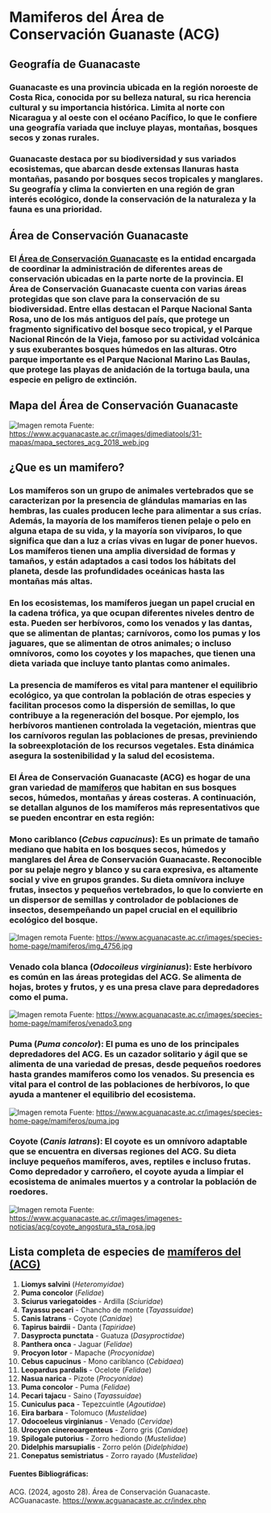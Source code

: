 # Mamiferos del Área de Conservación Guanaste (ACG)

## Geografía de Guanacaste

### Guanacaste es una provincia ubicada en la región noroeste de Costa Rica, conocida por su belleza natural, su rica herencia cultural y su importancia histórica. Limita al norte con Nicaragua y al oeste con el océano Pacífico, lo que le confiere una geografía variada que incluye playas, montañas, bosques secos y zonas rurales.

### Guanacaste destaca por su biodiversidad y sus variados ecosistemas, que abarcan desde extensas llanuras hasta montañas, pasando por bosques secos tropicales y manglares. Su geografía y clima la convierten en una región de gran interés ecológico, donde la conservación de la naturaleza y la fauna es una prioridad. 

## Área de Conservación Guanacaste

### El [Área de Conservación Guanacaste](https://www.acguanacaste.ac.cr/index.php) es la entidad encargada de coordinar la administración de diferentes areas de conservación ubicadas en la parte norte de la provincia. El Área de Conservación Guanacaste cuenta con varias áreas protegidas que son clave para la conservación de su biodiversidad. Entre ellas destacan el **Parque Nacional Santa Rosa**, uno de los más antiguos del país, que protege un fragmento significativo del bosque seco tropical, y el **Parque Nacional Rincón de la Vieja**, famoso por su actividad volcánica y sus exuberantes bosques húmedos en las alturas. Otro parque importante es el **Parque Nacional Marino Las Baulas**, que protege las playas de anidación de la tortuga baula, una especie en peligro de extinción.

## Mapa del Área de Conservación Guanacaste

![Imagen remota](https://www.acguanacaste.ac.cr/images/djmediatools/31-mapas/mapa_sectores_acg_2018_web.jpg)
Fuente: https://www.acguanacaste.ac.cr/images/djmediatools/31-mapas/mapa_sectores_acg_2018_web.jpg


## ¿Que es un mamifero?
### Los mamíferos son un grupo de animales vertebrados que se caracterizan por la presencia de glándulas mamarias en las hembras, las cuales producen leche para alimentar a sus crías. Además, la mayoría de los mamíferos tienen pelaje o pelo en alguna etapa de su vida, y la mayoría son vivíparos, lo que significa que dan a luz a crías vivas en lugar de poner huevos. Los mamíferos tienen una amplia diversidad de formas y tamaños, y están adaptados a casi todos los hábitats del planeta, desde las profundidades oceánicas hasta las montañas más altas.

### En los ecosistemas, los mamíferos juegan un papel crucial en la cadena trófica, ya que ocupan diferentes niveles dentro de esta. Pueden ser herbívoros, como los venados y las dantas, que se alimentan de plantas; carnívoros, como los pumas y los jaguares, que se alimentan de otros animales; o incluso omnívoros, como los coyotes y los mapaches, que tienen una dieta variada que incluye tanto plantas como animales.

### La presencia de mamíferos es vital para mantener el equilibrio ecológico, ya que controlan la población de otras especies y facilitan procesos como la dispersión de semillas, lo que contribuye a la regeneración del bosque. Por ejemplo, los herbívoros mantienen controlada la vegetación, mientras que los carnívoros regulan las poblaciones de presas, previniendo la sobreexplotación de los recursos vegetales. Esta dinámica asegura la sostenibilidad y la salud del ecosistema.

### El Área de Conservación Guanacaste (ACG) es hogar de una gran variedad de [mamíferos](https://www.acguanacaste.ac.cr/paginas-de-especies/mamiferos) que habitan en sus bosques secos, húmedos, montañas y áreas costeras. A continuación, se detallan algunos de los mamíferos más representativos que se pueden encontrar en esta región:

### **Mono cariblanco** (*Cebus capucinus*): Es un primate de tamaño mediano que habita en los bosques secos, húmedos y manglares del Área de Conservación Guanacaste. Reconocible por su pelaje negro y blanco y su cara expresiva, es altamente social y vive en grupos grandes. Su dieta omnívora incluye frutas, insectos y pequeños vertebrados, lo que lo convierte en un dispersor de semillas y controlador de poblaciones de insectos, desempeñando un papel crucial en el equilibrio ecológico del bosque. 

![Imagen remota](https://www.acguanacaste.ac.cr/images/species-home-page/mamiferos/img_4756.jpg)
Fuente: https://www.acguanacaste.ac.cr/images/species-home-page/mamiferos/img_4756.jpg

### **Venado cola blanca** (*Odocoileus virginianus*): Este herbívoro es común en las áreas protegidas del ACG. Se alimenta de hojas, brotes y frutos, y es una presa clave para depredadores como el puma.

![Imagen remota](https://www.acguanacaste.ac.cr/images/species-home-page/mamiferos/venado3.png)
Fuente: https://www.acguanacaste.ac.cr/images/species-home-page/mamiferos/venado3.png

### **Puma** (*Puma concolor*): El puma es uno de los principales depredadores del ACG. Es un cazador solitario y ágil que se alimenta de una variedad de presas, desde pequeños roedores hasta grandes mamíferos como los venados. Su presencia es vital para el control de las poblaciones de herbívoros, lo que ayuda a mantener el equilibrio del ecosistema.

![Imagen remota](https://www.acguanacaste.ac.cr/images/species-home-page/mamiferos/puma.jpg)
Fuente: https://www.acguanacaste.ac.cr/images/species-home-page/mamiferos/puma.jpg

### **Coyote** (*Canis latrans*): El coyote es un omnívoro adaptable que se encuentra en diversas regiones del ACG. Su dieta incluye pequeños mamíferos, aves, reptiles e incluso frutas. Como depredador y carroñero, el coyote ayuda a limpiar el ecosistema de animales muertos y a controlar la población de roedores.

![Imagen remota](https://www.acguanacaste.ac.cr/images/imagenes-noticias/acg/coyote_angostura_sta_rosa.jpg)
Fuente: https://www.acguanacaste.ac.cr/images/imagenes-noticias/acg/coyote_angostura_sta_rosa.jpg

## Lista completa de especies de [mamíferos del (ACG)](https://www.acguanacaste.ac.cr/paginas-de-especies/mamiferos)

1. **Liomys salvini** (*Heteromyidae*)
2. **Puma concolor** (*Felidae*)
3. **Sciurus variegatoides** - Ardilla (*Sciuridae*)
4. **Tayassu pecari** - Chancho de monte (*Tayassuidae*)
5. **Canis latrans** - Coyote (*Canidae*)
6. **Tapirus bairdii** - Danta (*Tapiridae*)
7. **Dasyprocta punctata** - Guatuza (*Dasyproctidae*)
8. **Panthera onca** - Jaguar (*Felidae*)
9. **Procyon lotor** - Mapache (*Procyonidae*)
10. **Cebus capucinus** - Mono cariblanco (*Cebidaea*)
11. **Leopardus pardalis** - Ocelote (*Felidae*)
12. **Nasua narica** - Pizote (*Procyonidae*)
13. **Puma concolor** - Puma (*Felidae*)
14. **Pecari tajacu** - Saino (*Tayassuidae*)
15. **Cuniculus paca** - Tepezcuintle (*Agoutidae*)
16. **Eira barbara** - Tolomuco (*Mustelidae*)
17. **Odocoeleus virginianus** - Venado (*Cervidae*)
18. **Urocyon cinereoargenteus** - Zorro gris (*Canidae*)
19. **Spilogale putorius** - Zorro hediondo (*Mustelidae*)
20. **Didelphis marsupialis** - Zorro pelón (*Didelphidae*)
21. **Conepatus semistriatus** - Zorro rayado (*Mustelidae*)


#### Fuentes Bibliográficas:

ACG. (2024, agosto 28). Área de Conservación Guanacaste. ACGuanacaste. https://www.acguanacaste.ac.cr/index.php




